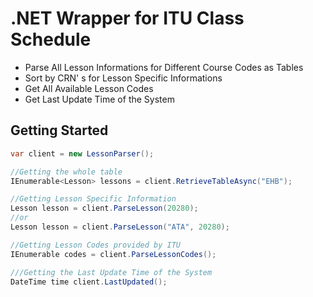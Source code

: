 # .NET Wrapper for ITU Class Schedule

* Parse All Lesson Informations for Different Course Codes as Tables
* Sort by CRN' s for Lesson Specific Informations
* Get All Available Lesson Codes
* Get Last Update Time of the System

## Getting Started
```csharp
var client = new LessonParser();

//Getting the whole table
IEnumerable<Lesson> lessons = client.RetrieveTableAsync("EHB");

//Getting Lesson Specific Information
Lesson lesson = client.ParseLesson(20280);
//or
Lesson lesson = client.ParseLesson("ATA", 20280);

//Getting Lesson Codes provided by ITU
IEnumerable codes = client.ParseLessonCodes();

///Getting the Last Update Time of the System
DateTime time client.LastUpdated();
```
